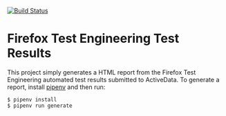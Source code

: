 [![Build Status](https://travis-ci.org/davehunt/fxtest-report.svg?branch=master)](https://travis-ci.org/davehunt/fxtest-report)

Firefox Test Engineering Test Results
=====================================

This project simply generates a HTML report from the Firefox Test Engineering
automated test results submitted to ActiveData. To generate a report, install
[pipenv](https://docs.pipenv.org/) and then run:

```
$ pipenv install
$ pipenv run generate
```

